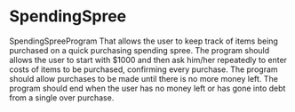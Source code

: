 # SpendingSpree
SpendingSpreeProgram
That allows the user to keep track of items being purchased on a quick purchasing spending spree.
The program should allows the user to start with $1000 and then ask him/her repeatedly to enter costs of items to be purchased, confirming every purchase. 
The program should allow purchases to be made until there is no more money left. The program should end when the user has no money left or has gone into debt from a single over purchase.
